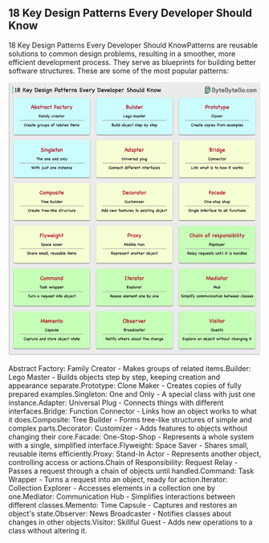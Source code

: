 ## 18 Key Design Patterns Every Developer Should Know
18 Key Design Patterns Every Developer Should KnowPatterns are reusable solutions to common design problems, resulting in a smoother, more efficient development process. They serve as blueprints for building better software structures. These are some of the most popular patterns:<p>
  <img src="../images/18-oo-patterns.png" />
</p>
Abstract Factory: Family Creator - Makes groups of related items.Builder: Lego Master - Builds objects step by step, keeping creation and appearance separate.Prototype: Clone Maker - Creates copies of fully prepared examples.Singleton: One and Only - A special class with just one instance.Adapter: Universal Plug - Connects things with different interfaces.Bridge: Function Connector - Links how an object works to what it does.Composite: Tree Builder - Forms tree-like structures of simple and complex parts.Decorator: Customizer - Adds features to objects without changing their core.Facade: One-Stop-Shop - Represents a whole system with a single, simplified interface.Flyweight: Space Saver - Shares small, reusable items efficiently.Proxy: Stand-In Actor - Represents another object, controlling access or actions.Chain of Responsibility: Request Relay - Passes a request through a chain of objects until handled.Command: Task Wrapper - Turns a request into an object, ready for action.Iterator: Collection Explorer - Accesses elements in a collection one by one.Mediator: Communication Hub - Simplifies interactions between different classes.Memento: Time Capsule - Captures and restores an object's state.Observer: News Broadcaster - Notifies classes about changes in other objects.Visitor: Skillful Guest - Adds new operations to a class without altering it.